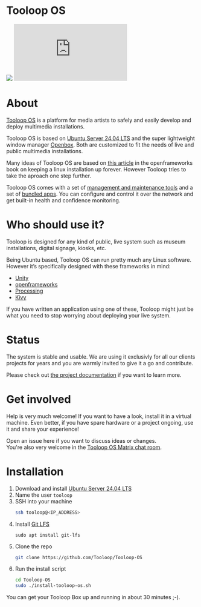 # Tooloop OS

![](https://img.shields.io/github/license/Tooloop/Tooloop-OS)
[![Matrix](https://img.shields.io/matrix/tooloop-os:matrix.org?label=Chat&logo=matrix)](https://app.element.io/#/room/#tooloop-os:matrix.org)

# About

[Tooloop OS](https://www.tooloop-os.org) is a platform for media artists to safely and easily develop and deploy multimedia installations.

Tooloop OS is based on [Ubuntu Server 24.04 LTS](https://www.ubuntu.com/download/server) and the super lightweight window manager [Openbox](http://openbox.org). Both are customized to fit the needs of live and public multimedia installations.

Many ideas of Tooloop OS are based on [this article](http://openframeworks.cc/ofBook/chapters/installation_up_4evr_linux.html) in the openframeworks book on keeping a linux installation up forever. However Tooloop tries to take the aproach one step further. 

Tooloop OS comes with a set of [management and maintenance tools](https://github.com/tooloop/Tooloop-Control) and a set of [bundled apps](https://github.com/tooloop/Tooloop-Packages). You can configure and control it over the network and get built-in health and confidence monitoring.


# Who should use it?

Tooloop is designed for any kind of public, live system such as museum installations, digital signage, kiosks, etc.

Being Ubuntu based, Tooloop OS can run pretty much any Linux software. However it’s specifically designed with these frameworks in mind:

- [Unity](https://unity3d.com)
- [openframeworks](http://openframeworks.cc/)
- [Processing](https://processing.org)
- [Kivy](https://kivy.org/)

If you have written an application using one of these, Tooloop might just be what you need to stop worrying about deploying your live system.


# Status

The system is stable and usable. We are using it exclusivly for all our clients projects for years and you are warmly invited to give it a go and contribute.

Please check out [the project documentation](https://www.tooloop-os.org) if you want to learn more.


# Get involved

Help is very much welcome! If you want to have a look, install it in a virtual machine. Even better, if you have spare hardware or a project ongoing, use it and share your experience!

Open an issue here if you want to discuss ideas or changes.  
You're also very welcome in the [Tooloop OS Matrix chat room](https://app.element.io/#/room/#tooloop-os:matrix.org).


# Installation

1. Download and install [Ubuntu Server 24.04 LTS](https://ubuntu.com/download/server)
2. Name the user `tooloop`
3. SSH into your machine
    ```bash
    ssh tooloop@<IP_ADDRESS>
    ```
4. Install [Git LFS](https://git-lfs.com/)
    ```
    sudo apt install git-lfs
    ```
5. Clone the repo  
    ```bash
    git clone https://github.com/Tooloop/Tooloop-OS
    ```
6. Run the install script
    ```bash
    cd Tooloop-OS
    sudo ./install-tooloop-os.sh
    ```

You can get your Tooloop Box up and running in about 30 minutes ;-).
